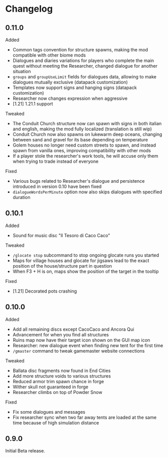 # Changelog

## 0.11.0

Added
- Common tags convention for structure spawns, making the mod compatible with other biome mods
- Dialogues and diaries variations for players who complete the main quest without meeting the Researcher, changed dialogue for another situation
- `groups` and `groupUseLimit` fields for dialogues data, allowing to make dialogues mutually exclusive (datapack customization)
- Templates now support signs and hanging signs (datapack customization)
- Researcher now changes expression when aggressive
- [1.21] 1.21.1 support

Tweaked
- The Conduit Church structure now can spawn with signs in both italian and english, making the mod fully localized (translation is still wip)
- Conduit Church now also spawns on lukewarm deep oceans, changing between sand and gravel for its base depending on temperature
- Golem houses no longer need custom streets to spawn, and instead spawn from vanilla ones, improving compatibility with other mods
- If a player stole the researcher's work tools, he will accuse only them when trying to trade instead of everyone

Fixed
- Various bugs related to Researcher's dialogue and persistence introduced in version 0.10 have been fixed
- `dialogueWordsPerMinute` option now also skips dialogues with specified duration

## 0.10.1

Added
- Sound for music disc "Il Tesoro di Caco Caco"

Tweaked
- `/glocate stop` subcommand to stop ongoing glocate runs you started
- Maps for village houses and glocate for jigsaws lead to the exact
    position of the house/structure part in question
- When F3 + H is on, maps show the position of the target in the tooltip

Fixed
- [1.21] Decorated pots crashing

## 0.10.0

Added
- Add all remaining discs except CacoCaco and Ancora Qui
- Advancement for when you find all structures
- Ruins map now have their target icon shown on the GUI map icon
- Researcher: new dialogue event when finding new tent for the first time
- `/gmaster` command to tweak gamemaster website connections

Tweaked
- Ballata disc fragments now found in End Cities
- Add more structure voids to various structures
- Reduced armor trim spawn chance in forge
- Wither skull not guaranteed in forge
- Researcher climbs on top of Powder Snow

Fixed
- Fix some dialogues and messages
- Fix researcher sync when two far away tents are loaded at the same time because of high simulation distance

## 0.9.0

Initial Beta release.
